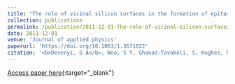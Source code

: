 ```yaml
---
title: "The role of vicinal silicon surfaces in the formation of epitaxial twins during the growth of III-V thin films"
collection: publications
permalink: /publication/2011-12-01-The-role-of-vicinal-silicon-surfaces-in-the-formation-of-epitaxial-twins-during-the-growth-of-III-V-thin-films
date: 2011-12-01
venue: 'Journal of applied physics'
paperurl: 'https://doi.org/10.1063/1.3671022'
citation: '<b>Devenyi, G A</b>, Woo, S Y, Ghanad-Tavakoli, S, Hughes, R A, Kleiman, R N, Botton, G A, Preston, J S, &quot;The role of vicinal silicon surfaces in the formation of epitaxial twins during the growth of III-V thin films.&quot; Journal of applied physics, 2011.'
---
```

[Access paper here](https://doi.org/10.1063/1.3671022){:target="_blank"}
